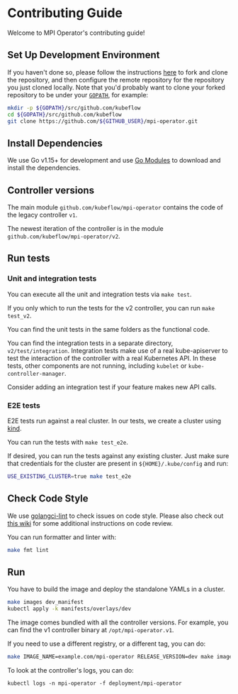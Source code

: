 # Contributing Guide

Welcome to MPI Operator's contributing guide!

## Set Up Development Environment

If you haven't done so, please follow the instructions [here](https://help.github.com/en/github/getting-started-with-github/fork-a-repo) to fork and clone the repository, and then configure the remote repository for the repository you just cloned locally. Note that you'd probably want to clone your forked repository to be under your [`GOPATH`](https://github.com/golang/go/wiki/GOPATH), for example:

```bash
mkdir -p ${GOPATH}/src/github.com/kubeflow
cd ${GOPATH}/src/github.com/kubeflow
git clone https://github.com/${GITHUB_USER}/mpi-operator.git
```

## Install Dependencies

We use Go v1.15+ for development and use [Go Modules](https://blog.golang.org/using-go-modules) to download and install the dependencies.

## Controller versions

The main module `github.com/kubeflow/mpi-operator` contains the code of the legacy
controller `v1`.

The newest iteration of the controller is in the module `github.com/kubeflow/mpi-operator/v2`.

## Run tests

### Unit and integration tests

You can execute all the unit and integration tests via `make test`.

If you only which to run the tests for the v2 controller, you can run `make test_v2`.

You can find the unit tests in the same folders as the functional code.

You can find the integration tests in a separate directory, `v2/test/integration`.
Integration tests make use of a real kube-apiserver to test the interaction of
the controller with a real Kubernetes API. In these tests, other components
are not running, including `kubelet` or `kube-controller-manager`.

Consider adding an integration test if your feature makes new API calls.

### E2E tests

E2E tests run against a real cluster. In our tests, we create a cluster using
[kind](https://kind.sigs.k8s.io/docs/user/quick-start/).

You can run the tests with `make test_e2e`.

If desired, you can run the tests against any existing cluster. Just make sure
that credentials for the cluster are present in `${HOME}/.kube/config` and run:

```bash
USE_EXISTING_CLUSTER=true make test_e2e
```

## Check Code Style

We use [golangci-lint](https://github.com/golangci/golangci-lint) to check issues on code style.
Please also check out [this wiki](https://github.com/golang/go/wiki/CodeReviewComments) for some additional instructions on code review.

You can run formatter and linter with:

```bash
make fmt lint
```

## Run

You have to build the image and deploy the standalone YAMLs in a cluster.

```bash
make images dev_manifest
kubectl apply -k manifests/overlays/dev
```

The image comes bundled with all the controller versions. For example, you can
find the v1 controller binary at `/opt/mpi-operator.v1`.

If you need to use a different registry, or a different tag, you can do:

```bash
make IMAGE_NAME=example.com/mpi-operator RELEASE_VERSION=dev make images dev_manifest
```

To look at the controller's logs, you can do:

```shell
kubectl logs -n mpi-operator -f deployment/mpi-operator
```